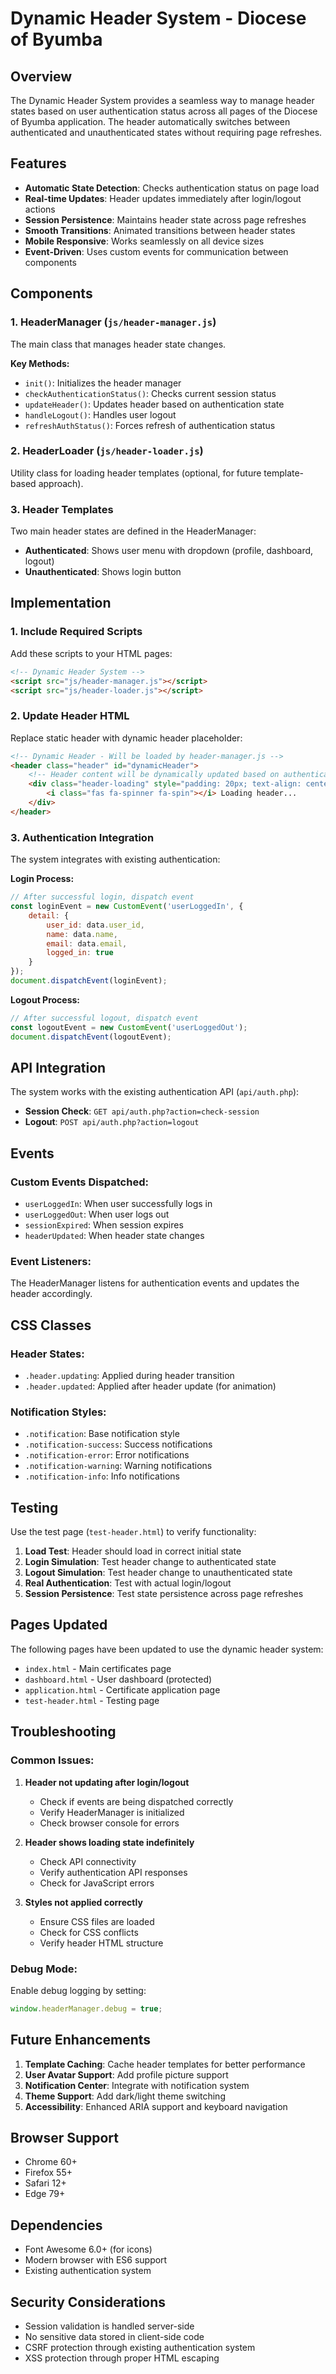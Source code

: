 # Dynamic Header System - Diocese of Byumba

## Overview

The Dynamic Header System provides a seamless way to manage header states based on user authentication status across all pages of the Diocese of Byumba application. The header automatically switches between authenticated and unauthenticated states without requiring page refreshes.

## Features

- **Automatic State Detection**: Checks authentication status on page load
- **Real-time Updates**: Header updates immediately after login/logout actions
- **Session Persistence**: Maintains header state across page refreshes
- **Smooth Transitions**: Animated transitions between header states
- **Mobile Responsive**: Works seamlessly on all device sizes
- **Event-Driven**: Uses custom events for communication between components

## Components

### 1. HeaderManager (`js/header-manager.js`)
The main class that manages header state changes.

**Key Methods:**
- `init()`: Initializes the header manager
- `checkAuthenticationStatus()`: Checks current session status
- `updateHeader()`: Updates header based on authentication state
- `handleLogout()`: Handles user logout
- `refreshAuthStatus()`: Forces refresh of authentication status

### 2. HeaderLoader (`js/header-loader.js`)
Utility class for loading header templates (optional, for future template-based approach).

### 3. Header Templates
Two main header states are defined in the HeaderManager:
- **Authenticated**: Shows user menu with dropdown (profile, dashboard, logout)
- **Unauthenticated**: Shows login button

## Implementation

### 1. Include Required Scripts
Add these scripts to your HTML pages:

```html
<!-- Dynamic Header System -->
<script src="js/header-manager.js"></script>
<script src="js/header-loader.js"></script>
```

### 2. Update Header HTML
Replace static header with dynamic header placeholder:

```html
<!-- Dynamic Header - Will be loaded by header-manager.js -->
<header class="header" id="dynamicHeader">
    <!-- Header content will be dynamically updated based on authentication status -->
    <div class="header-loading" style="padding: 20px; text-align: center; background: linear-gradient(135deg, #1e753f 0%, #2a8f4f 100%); color: white;">
        <i class="fas fa-spinner fa-spin"></i> Loading header...
    </div>
</header>
```

### 3. Authentication Integration
The system integrates with existing authentication:

**Login Process:**
```javascript
// After successful login, dispatch event
const loginEvent = new CustomEvent('userLoggedIn', {
    detail: {
        user_id: data.user_id,
        name: data.name,
        email: data.email,
        logged_in: true
    }
});
document.dispatchEvent(loginEvent);
```

**Logout Process:**
```javascript
// After successful logout, dispatch event
const logoutEvent = new CustomEvent('userLoggedOut');
document.dispatchEvent(logoutEvent);
```

## API Integration

The system works with the existing authentication API (`api/auth.php`):

- **Session Check**: `GET api/auth.php?action=check-session`
- **Logout**: `POST api/auth.php?action=logout`

## Events

### Custom Events Dispatched:
- `userLoggedIn`: When user successfully logs in
- `userLoggedOut`: When user logs out
- `sessionExpired`: When session expires
- `headerUpdated`: When header state changes

### Event Listeners:
The HeaderManager listens for authentication events and updates the header accordingly.

## CSS Classes

### Header States:
- `.header.updating`: Applied during header transition
- `.header.updated`: Applied after header update (for animation)

### Notification Styles:
- `.notification`: Base notification style
- `.notification-success`: Success notifications
- `.notification-error`: Error notifications
- `.notification-warning`: Warning notifications
- `.notification-info`: Info notifications

## Testing

Use the test page (`test-header.html`) to verify functionality:

1. **Load Test**: Header should load in correct initial state
2. **Login Simulation**: Test header change to authenticated state
3. **Logout Simulation**: Test header change to unauthenticated state
4. **Real Authentication**: Test with actual login/logout
5. **Session Persistence**: Test state persistence across page refreshes

## Pages Updated

The following pages have been updated to use the dynamic header system:

- `index.html` - Main certificates page
- `dashboard.html` - User dashboard (protected)
- `application.html` - Certificate application page
- `test-header.html` - Testing page

## Troubleshooting

### Common Issues:

1. **Header not updating after login/logout**
   - Check if events are being dispatched correctly
   - Verify HeaderManager is initialized
   - Check browser console for errors

2. **Header shows loading state indefinitely**
   - Check API connectivity
   - Verify authentication API responses
   - Check for JavaScript errors

3. **Styles not applied correctly**
   - Ensure CSS files are loaded
   - Check for CSS conflicts
   - Verify header HTML structure

### Debug Mode:
Enable debug logging by setting:
```javascript
window.headerManager.debug = true;
```

## Future Enhancements

1. **Template Caching**: Cache header templates for better performance
2. **User Avatar Support**: Add profile picture support
3. **Notification Center**: Integrate with notification system
4. **Theme Support**: Add dark/light theme switching
5. **Accessibility**: Enhanced ARIA support and keyboard navigation

## Browser Support

- Chrome 60+
- Firefox 55+
- Safari 12+
- Edge 79+

## Dependencies

- Font Awesome 6.0+ (for icons)
- Modern browser with ES6 support
- Existing authentication system

## Security Considerations

- Session validation is handled server-side
- No sensitive data stored in client-side code
- CSRF protection through existing authentication system
- XSS protection through proper HTML escaping
